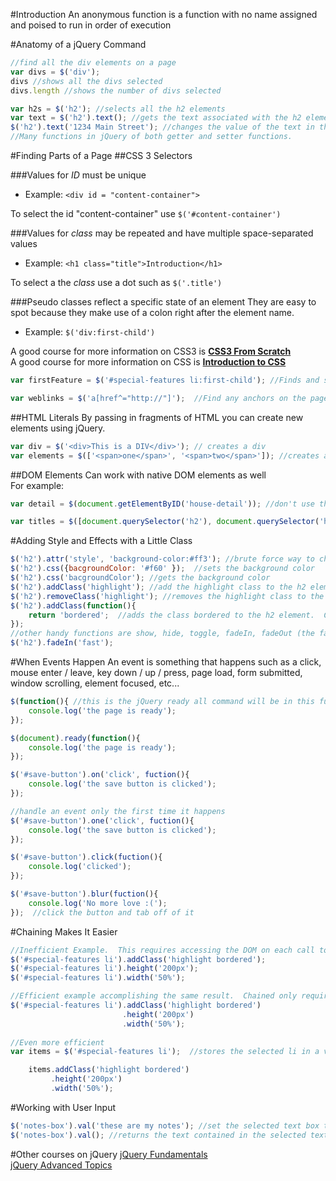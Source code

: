 #Introduction
An anonymous function is a function with no name assigned and poised to run in order of execution

#Anatomy of a jQuery Command

```javascript
//find all the div elements on a page
var divs = $('div');
divs //shows all the divs selected
divs.length //shows the number of divs selected

var h2s = $('h2'); //selects all the h2 elements
var text = $('h2').text(); //gets the text associated with the h2 element.  In this case the call to text is using the "getter" functionality
$('h2').text('1234 Main Street'); //changes the value of the text in the h2 element.  In this case the call to text is using the "setter" functionality. 
//Many functions in jQuery of both getter and setter functions.

```
#Finding Parts of a Page
##CSS 3 Selectors

###Values for <i>ID</i> must be unique  
- Example: `<div id = "content-container">`  

To select the id "content-container" use `$('#content-container')`  

###Values for <i>class</i> may be repeated and have multiple space-separated values  
- Example: `<h1 class="title">Introduction</h1>`  

To select a the <i>class</i> use a dot such as `$('.title')`  

###Pseudo classes reflect a specific state of an element
They are easy to spot because they make use of a colon right after the element name.  
- Example: `$('div:first-child')`

A good course for more information on CSS3 is [<b>CSS3 From Scratch</b>](http://bitly.com/ps-css3)  
A good course for more information on CSS is [<b>Introduction to CSS</b>](http://bitly.com/ps-css)  
  
```javascript
var firstFeature = $('#special-features li:first-child'); //Finds and selects the element with the ID of special-features then selects the list item's first child or the first bullet point in the associated list 

var weblinks = $('a[href^="http://"]');  //Find any anchors on the page having an attribute of href that start with a value of http://.  The ^ symbol indicates "start with".  This selector returns links to external links; there are no relative links on the page returned
```

##HTML Literals
By passing in fragments of HTML you can create new elements using jQuery.

```javascript
var div = $('<div>This is a DIV</div>'); // creates a div
var elements = $(['<span>one</span>', '<span>two</span>']); //creates an erray of elements
```

##DOM Elements
Can work with native DOM elements as well  
For example:

```javascript
var detail = $(document.getElementByID('house-detail')); //don't use the # to indicate ID here because we are using the DOM element not a CSS3 selector and the # is unique to jQuery

var titles = $([document.querySelector('h2'), document.querySelector('h3')]); //selects all of the H2 and H3 titles on a page
```

#Adding Style and Effects with a Little Class
```javascript
$('h2').attr('style', 'background-color:#ff3'); //brute force way to change style
$('h2').css({bacgroundColor: '#f60' });  //sets the background color
$('h2').css('bacgroundColor'); //gets the background color
$('h2').addClass('highlight'); //add the highlight class to the h2 element
$('h2').removeClass('highlight'); //removes the highlight class to the h2 element
$('h2').addClass(function(){
	return 'bordered';  //adds the class bordered to the h2 element.  Can use removeClass here too
});
//other handy functions are show, hide, toggle, fadeIn, fadeOut (the fade functions have a speed parameter as well)
$('h2').fadeIn('fast');
```

#When Events Happen
An event is something that happens such as a click, mouse enter / leave, key down / up / press, page load, form submitted, window scrolling, element focused, etc...  

```javascript
$(function(){ //this is the jQuery ready all command will be in this function that is in the .js file
	console.log('the page is ready');
});

$(document).ready(function(){
	console.log('the page is ready');
});

$('#save-button').on('click', fuction(){
	console.log('the save button is clicked');
});

//handle an event only the first time it happens
$('#save-button').one('click', fuction(){
	console.log('the save button is clicked');
});

$('#save-button').click(fuction(){
	console.log('clicked');
});

$('#save-button').blur(fuction(){
	console.log('No more love :(');
});  //click the button and tab off of it
```

#Chaining Makes It Easier
```javascript
//Inefficient Example.  This requires accessing the DOM on each call to get the same selector each time
$('#special-features li').addClass('highlight bordered');
$('#special-features li').height('200px');
$('#special-features li').width('50%');

//Efficient example accomplishing the same result.  Chained only requires accessig the DOM one time
$('#special-features li').addClass('highlight bordered')
						 .height('200px')
						 .width('50%');
						 
//Even more efficient
var items = $('#special-features li');  //stores the selected li in a variable so you don't have query the DOM again if you use the selector over and over

	items.addClass('highlight bordered')
		 .height('200px')
		 .width('50%');
```

#Working with User Input
```javascript
$('notes-box').val('these are my notes'); //set the selected text box to have the indicated string
$('notes-box').val(); //returns the text contained in the selected text box
```

#Other courses on jQuery
[jQuery Fundamentals](http://bitly.com/ps-jq-fun)  
[jQuery Advanced Topics](http://bitly.com/ps-jq-adv)  
